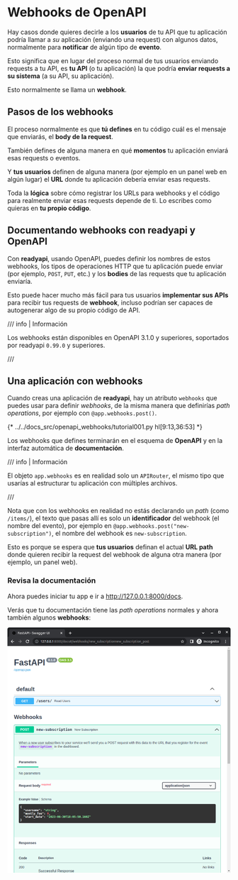 # Webhooks de OpenAPI

Hay casos donde quieres decirle a los **usuarios** de tu API que tu aplicación podría llamar a *su* aplicación (enviando una request) con algunos datos, normalmente para **notificar** de algún tipo de **evento**.

Esto significa que en lugar del proceso normal de tus usuarios enviando requests a tu API, es **tu API** (o tu aplicación) la que podría **enviar requests a su sistema** (a su API, su aplicación).

Esto normalmente se llama un **webhook**.

## Pasos de los webhooks

El proceso normalmente es que **tú defines** en tu código cuál es el mensaje que enviarás, el **body de la request**.

También defines de alguna manera en qué **momentos** tu aplicación enviará esas requests o eventos.

Y **tus usuarios** definen de alguna manera (por ejemplo en un panel web en algún lugar) el **URL** donde tu aplicación debería enviar esas requests.

Toda la **lógica** sobre cómo registrar los URLs para webhooks y el código para realmente enviar esas requests depende de ti. Lo escribes como quieras en **tu propio código**.

## Documentando webhooks con **readyapi** y OpenAPI

Con **readyapi**, usando OpenAPI, puedes definir los nombres de estos webhooks, los tipos de operaciones HTTP que tu aplicación puede enviar (por ejemplo, `POST`, `PUT`, etc.) y los **bodies** de las requests que tu aplicación enviaría.

Esto puede hacer mucho más fácil para tus usuarios **implementar sus APIs** para recibir tus requests de **webhook**, incluso podrían ser capaces de autogenerar algo de su propio código de API.

/// info | Información

Los webhooks están disponibles en OpenAPI 3.1.0 y superiores, soportados por readyapi `0.99.0` y superiores.

///

## Una aplicación con webhooks

Cuando creas una aplicación de **readyapi**, hay un atributo `webhooks` que puedes usar para definir *webhooks*, de la misma manera que definirías *path operations*, por ejemplo con `@app.webhooks.post()`.

{* ../../docs_src/openapi_webhooks/tutorial001.py hl[9:13,36:53] *}

Los webhooks que defines terminarán en el esquema de **OpenAPI** y en la interfaz automática de **documentación**.

/// info | Información

El objeto `app.webhooks` es en realidad solo un `APIRouter`, el mismo tipo que usarías al estructurar tu aplicación con múltiples archivos.

///

Nota que con los webhooks en realidad no estás declarando un *path* (como `/items/`), el texto que pasas allí es solo un **identificador** del webhook (el nombre del evento), por ejemplo en `@app.webhooks.post("new-subscription")`, el nombre del webhook es `new-subscription`.

Esto es porque se espera que **tus usuarios** definan el actual **URL path** donde quieren recibir la request del webhook de alguna otra manera (por ejemplo, un panel web).

### Revisa la documentación

Ahora puedes iniciar tu app e ir a <a href="http://127.0.0.1:8000/docs" class="external-link" target="_blank">http://127.0.0.1:8000/docs</a>.

Verás que tu documentación tiene las *path operations* normales y ahora también algunos **webhooks**:

<img src="/img/tutorial/openapi-webhooks/image01.png">

